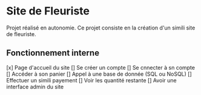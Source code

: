 # Site de Fleuriste

Projet réalisé en autonomie. Ce projet consiste en la création d'un simili site de fleuriste.

## Fonctionnement interne
[x] Page d'accueil du site
[] Se créer un compte
[] Se cnnecter à sn compte
[] Accéder à son panier
[] Appel à une base de donnée (SQL ou NoSQL)
[] Effectuer un simili payement
[] Voir les quantité restante
[] Avoir une interface admin du site
